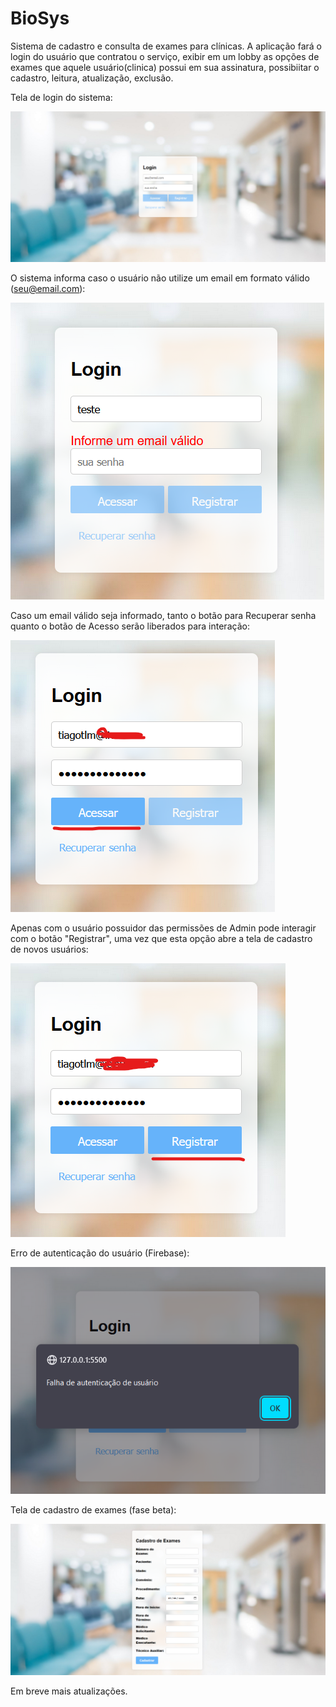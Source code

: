 # BioSys
 Sistema de cadastro e consulta de exames para clínicas.
 A aplicação fará o login do usuário que contratou o serviço, exibir em um lobby as opções de exames que aquele usuário(clinica) possui em sua assinatura, possibiitar o cadastro, leitura, atualização, exclusão.

Tela de login do sistema:


![print1](https://github.com/TiagoTLM/BioSys/blob/main/img/login.png?raw=true)

O sistema informa caso o usuário não utilize um email em formato válido (seu@email.com):


![print2](https://github.com/TiagoTLM/BioSys/blob/main/img/EmInvalido.png?raw=true)

Caso um email válido seja informado, tanto o botão para Recuperar senha quanto o botão de Acesso serão liberados para interação:


![print3](https://github.com/TiagoTLM/BioSys/blob/main/img/email.png?raw=true)

Apenas com o usuário possuidor das permissões de Admin pode interagir com o botão "Registrar", uma vez que esta opção abre a tela de cadastro de novos usuários:


![print4](https://raw.githubusercontent.com/TiagoTLM/BioSys/main/img/Reg.png)


Erro de autenticação do usuário (Firebase):


![print5](https://github.com/TiagoTLM/BioSys/blob/main/img/Auth.png?raw=true)

Tela de cadastro de exames (fase beta):


![print6](https://github.com/TiagoTLM/BioSys/blob/main/img/Cadastro.png?raw=true)




Em breve mais atualizações.

